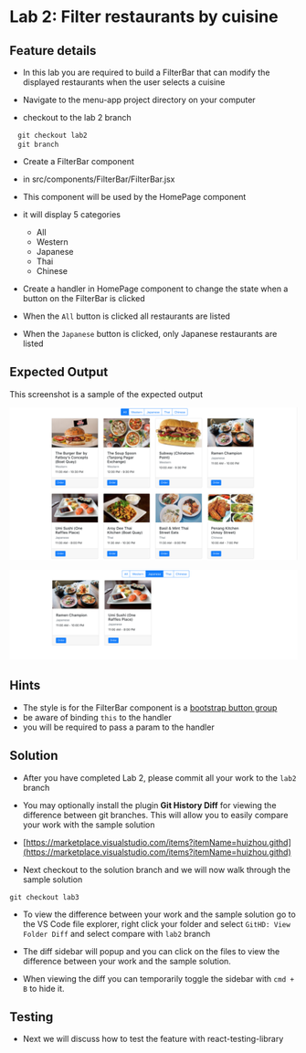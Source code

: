 # Lab 2: Filter restaurants by cuisine

## Feature details
- In this lab you are required to build a FilterBar that can modify the displayed restaurants when the user selects a cuisine

- Navigate to the menu-app project directory on your computer
- checkout to the lab 2 branch
```
  git checkout lab2
  git branch
``` 

- Create a FilterBar component
- in src/components/FilterBar/FilterBar.jsx
- This component will be used by the HomePage component
- it will display 5 categories
  - All
  - Western
  - Japanese
  - Thai
  - Chinese

- Create a handler in HomePage component to change the state when a button on the FilterBar is clicked

- When the `All` button is clicked all restaurants are listed
- When the `Japanese` button is clicked, only Japanese restaurants are listed
  

## Expected Output
This screenshot is a sample of the expected output

![FilterBar upon page load](../../../.gitbook/assets/front-end-web-development/react/menu-app-labs/lab2-output-1.png)

![Restaurant listing after the Japanese category is selected](../../../.gitbook/assets/front-end-web-development/react/menu-app-labs/lab2-output-2.png)


## Hints
- The style is for the FilterBar component is a [bootstrap button group](https://getbootstrap.com/docs/4.1/components/button-group/) 
- be aware of binding `this` to the handler
- you will be required to pass a param to the handler

## Solution
- After you have completed Lab 2, please commit all your work to the `lab2` branch

- You may optionally install the plugin **Git History Diff** for viewing the difference between git branches. This will allow you to easily compare your work with the sample solution 

- [https://marketplace.visualstudio.com/items?itemName=huizhou.githd](https://marketplace.visualstudio.com/items?itemName=huizhou.githd)

- Next checkout to the solution branch and we will now walk through the sample solution
```text
git checkout lab3
``` 

- To view the difference between your work and the sample solution go to the VS Code file explorer, right click your folder and select `GitHD: View Folder Diff` and select compare with `lab2` branch 

- The diff sidebar will popup and you can click on the files to view the difference between your work and the sample solution.

- When viewing the diff you can temporarily toggle the sidebar with `cmd + B` to hide it.

## Testing
- Next we will discuss how to test the feature with react-testing-library
